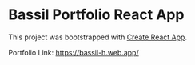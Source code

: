 # Bassil Portfolio React App

This project was bootstrapped with [Create React App](https://github.com/facebook/create-react-app).

Portfolio Link: https://bassil-h.web.app/

